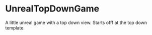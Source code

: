 # UnrealTopDownGame
A little unreal game with a top down view. Starts offf at the top down template.
